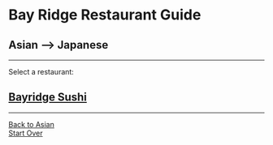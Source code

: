 # Bay Ridge Restaurant Guide
## Asian --> Japanese
---
Select a restaurant:
## [Bayridge Sushi](http://www.brsushi.com/)
---
[Back to Asian](asian.md)  
[Start Over](../home.md)